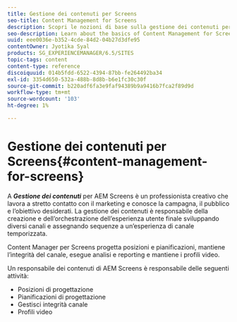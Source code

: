 ```yaml
---
title: Gestione dei contenuti per Screens
seo-title: Content Management for Screens
description: Scopri le nozioni di base sulla gestione dei contenuti per Screens.
seo-description: Learn about the basics of Content Management for Screens.
uuid: eee0036e-b352-4cde-84d2-04b27d3dfe95
contentOwner: Jyotika Syal
products: SG_EXPERIENCEMANAGER/6.5/SITES
topic-tags: content
content-type: reference
discoiquuid: 014b5fdd-6522-4394-87bb-fe264492ba34
exl-id: 3354d650-532a-488b-8d8b-b6e1fc30c30f
source-git-commit: b220adf6fa3e9faf94389b9a9416b7fca2f89d9d
workflow-type: tm+mt
source-wordcount: '103'
ht-degree: 1%

---
```


# Gestione dei contenuti per Screens{#content-management-for-screens}

A ***Gestione dei contenuti*** per AEM Screens è un professionista creativo che lavora a stretto contatto con il marketing e conosce la campagna, il pubblico e l’obiettivo desiderati. La gestione dei contenuti è responsabile della creazione e dell’orchestrazione dell’esperienza utente finale sviluppando diversi canali e assegnando sequenze a un’esperienza di canale temporizzata.

Content Manager per Screens progetta posizioni e pianificazioni, mantiene l’integrità del canale, esegue analisi e reporting e mantiene i profili video.

Un responsabile dei contenuti di AEM Screens è responsabile delle seguenti attività:

* Posizioni di progettazione
* Pianificazioni di progettazione
* Gestisci integrità canale
* Profili video
